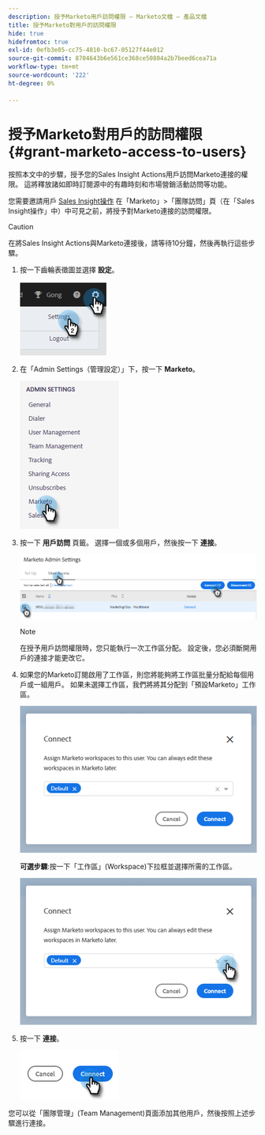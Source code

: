```yaml
---
description: 授予Marketo用戶訪問權限 — Marketo文檔 — 產品文檔
title: 授予Marketo對用戶的訪問權限
hide: true
hidefromtoc: true
exl-id: 0efb3e85-cc75-4810-bc67-05127f44e012
source-git-commit: 8704643b6e561ce368ce50804a2b7beed6cea71a
workflow-type: tm+mt
source-wordcount: '222'
ht-degree: 0%

---
```


# 授予Marketo對用戶的訪問權限 {#grant-marketo-access-to-users}

按照本文中的步驟，授予您的Sales Insight Actions用戶訪問Marketo連接的權限。 這將釋放諸如即時訂閱源中的有趣時刻和市場營銷活動訪問等功能。

您需要邀請用戶 [Sales Insight操作](/help/marketo/product-docs/marketo-sales-insight/actions/admin/invite-users-and-admins.md#invite-users) 在「Marketo」>「團隊訪問」頁（在「Sales Insight操作」中）中可見之前，將授予對Marketo連接的訪問權限。

>[!CAUTION]
>
>在將Sales Insight Actions與Marketo連接後，請等待10分鐘，然後再執行這些步驟。

1. 按一下齒輪表徵圖並選擇 **設定**。

   ![](assets/grant-marketo-access-to-users-1.png)

1. 在「Admin Settings（管理設定）」下，按一下 **Marketo**。

   ![](assets/grant-marketo-access-to-users-2.png)

1. 按一下 **用戶訪問** 頁籤。 選擇一個或多個用戶，然後按一下 **連接**。

   ![](assets/grant-marketo-access-to-users-3.png)

   >[!NOTE]
   >
   >在授予用戶訪問權限時，您只能執行一次工作區分配。 設定後，您必須斷開用戶的連接才能更改它。

1. 如果您的Marketo訂閱啟用了工作區，則您將能夠將工作區批量分配給每個用戶或一組用戶。 如果未選擇工作區，我們將將其分配到「預設Marketo」工作區。

   ![](assets/grant-marketo-access-to-users-4.png)

   **可選步驟**:按一下「工作區」(Workspace)下拉框並選擇所需的工作區。

   ![](assets/grant-marketo-access-to-users-5.png)

1. 按一下 **連接**。

   ![](assets/grant-marketo-access-to-users-6.png)

您可以從「團隊管理」(Team Management)頁面添加其他用戶，然後按照上述步驟進行連接。
